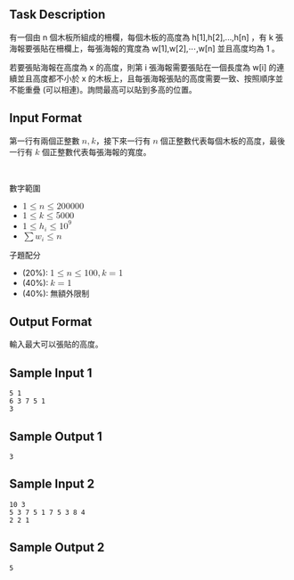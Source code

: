 ## Task Description

有一個由
n
個木板所組成的柵欄，每個木板的高度為
h[1],h[2],...,h[n]
，有
k
張海報要張貼在柵欄上，每張海報的寬度為
w[1],w[2],⋯,w[n]
並且高度均為
1
。

若要張貼海報在高度為
x
的高度，則第
i
張海報需要張貼在一個長度為
w[i]
的連續並且高度都不小於
x
的木板上，且每張海報張貼的高度需要一致、按照順序並不能重疊 (可以相連)。詢問最高可以貼到多高的位置。

## Input Format

<p>第一行有兩個正整數 <mjx-container class="MathJax CtxtMenu_Attached_0" jax="CHTML" style="font-size: 116.6%; position: relative;" tabindex="0" ctxtmenu_counter="9"><mjx-math class="MJX-TEX" aria-hidden="true"><mjx-mi class="mjx-i"><mjx-c class="mjx-c1D45B TEX-I"></mjx-c></mjx-mi><mjx-mo class="mjx-n"><mjx-c class="mjx-c2C"></mjx-c></mjx-mo><mjx-mi class="mjx-i" space="2"><mjx-c class="mjx-c1D458 TEX-I"></mjx-c></mjx-mi></mjx-math><mjx-assistive-mml unselectable="on" display="inline"><math xmlns="http://www.w3.org/1998/Math/MathML"><mi>n</mi><mo>,</mo><mi>k</mi></math></mjx-assistive-mml></mjx-container>，接下來一行有 <mjx-container class="MathJax CtxtMenu_Attached_0" jax="CHTML" style="font-size: 116.6%; position: relative;" tabindex="0" ctxtmenu_counter="10"><mjx-math class="MJX-TEX" aria-hidden="true"><mjx-mi class="mjx-i"><mjx-c class="mjx-c1D45B TEX-I"></mjx-c></mjx-mi></mjx-math><mjx-assistive-mml unselectable="on" display="inline"><math xmlns="http://www.w3.org/1998/Math/MathML"><mi>n</mi></math></mjx-assistive-mml></mjx-container> 個正整數代表每個木板的高度，最後一行有 <mjx-container class="MathJax CtxtMenu_Attached_0" jax="CHTML" style="font-size: 116.6%; position: relative;" tabindex="0" ctxtmenu_counter="11"><mjx-math class="MJX-TEX" aria-hidden="true"><mjx-mi class="mjx-i"><mjx-c class="mjx-c1D458 TEX-I"></mjx-c></mjx-mi></mjx-math><mjx-assistive-mml unselectable="on" display="inline"><math xmlns="http://www.w3.org/1998/Math/MathML"><mi>k</mi></math></mjx-assistive-mml></mjx-container> 個正整數代表每張海報的寬度。</p>
<p>&nbsp;</p>
<p>數字範圍</p>
<ul><li><mjx-container class="MathJax CtxtMenu_Attached_0" jax="CHTML" style="font-size: 116.6%; position: relative;" tabindex="0" ctxtmenu_counter="12"><mjx-math class="MJX-TEX" aria-hidden="true"><mjx-mn class="mjx-n"><mjx-c class="mjx-c31"></mjx-c></mjx-mn><mjx-mo class="mjx-n" space="4"><mjx-c class="mjx-c2264"></mjx-c></mjx-mo><mjx-mi class="mjx-i" space="4"><mjx-c class="mjx-c1D45B TEX-I"></mjx-c></mjx-mi><mjx-mo class="mjx-n" space="4"><mjx-c class="mjx-c2264"></mjx-c></mjx-mo><mjx-mn class="mjx-n" space="4"><mjx-c class="mjx-c32"></mjx-c><mjx-c class="mjx-c30"></mjx-c><mjx-c class="mjx-c30"></mjx-c><mjx-c class="mjx-c30"></mjx-c><mjx-c class="mjx-c30"></mjx-c><mjx-c class="mjx-c30"></mjx-c></mjx-mn></mjx-math><mjx-assistive-mml unselectable="on" display="inline"><math xmlns="http://www.w3.org/1998/Math/MathML"><mn>1</mn><mo>≤</mo><mi>n</mi><mo>≤</mo><mn>200000</mn></math></mjx-assistive-mml></mjx-container></li><li><mjx-container class="MathJax CtxtMenu_Attached_0" jax="CHTML" style="font-size: 116.6%; position: relative;" tabindex="0" ctxtmenu_counter="13"><mjx-math class="MJX-TEX" aria-hidden="true"><mjx-mn class="mjx-n"><mjx-c class="mjx-c31"></mjx-c></mjx-mn><mjx-mo class="mjx-n" space="4"><mjx-c class="mjx-c2264"></mjx-c></mjx-mo><mjx-mi class="mjx-i" space="4"><mjx-c class="mjx-c1D458 TEX-I"></mjx-c></mjx-mi><mjx-mo class="mjx-n" space="4"><mjx-c class="mjx-c2264"></mjx-c></mjx-mo><mjx-mn class="mjx-n" space="4"><mjx-c class="mjx-c35"></mjx-c><mjx-c class="mjx-c30"></mjx-c><mjx-c class="mjx-c30"></mjx-c><mjx-c class="mjx-c30"></mjx-c></mjx-mn></mjx-math><mjx-assistive-mml unselectable="on" display="inline"><math xmlns="http://www.w3.org/1998/Math/MathML"><mn>1</mn><mo>≤</mo><mi>k</mi><mo>≤</mo><mn>5000</mn></math></mjx-assistive-mml></mjx-container></li><li><mjx-container class="MathJax CtxtMenu_Attached_0" jax="CHTML" style="font-size: 116.6%; position: relative;" tabindex="0" ctxtmenu_counter="14"><mjx-math class="MJX-TEX" aria-hidden="true"><mjx-mn class="mjx-n"><mjx-c class="mjx-c31"></mjx-c></mjx-mn><mjx-mo class="mjx-n" space="4"><mjx-c class="mjx-c2264"></mjx-c></mjx-mo><mjx-msub space="4"><mjx-mi class="mjx-i"><mjx-c class="mjx-c210E TEX-I"></mjx-c></mjx-mi><mjx-script style="vertical-align: -0.15em;"><mjx-mi class="mjx-i" size="s"><mjx-c class="mjx-c1D456 TEX-I"></mjx-c></mjx-mi></mjx-script></mjx-msub><mjx-mo class="mjx-n" space="4"><mjx-c class="mjx-c2264"></mjx-c></mjx-mo><mjx-msup space="4"><mjx-mn class="mjx-n"><mjx-c class="mjx-c31"></mjx-c><mjx-c class="mjx-c30"></mjx-c></mjx-mn><mjx-script style="vertical-align: 0.393em;"><mjx-mn class="mjx-n" size="s"><mjx-c class="mjx-c39"></mjx-c></mjx-mn></mjx-script></mjx-msup></mjx-math><mjx-assistive-mml unselectable="on" display="inline"><math xmlns="http://www.w3.org/1998/Math/MathML"><mn>1</mn><mo>≤</mo><msub><mi>h</mi><mi>i</mi></msub><mo>≤</mo><msup><mn>10</mn><mn>9</mn></msup></math></mjx-assistive-mml></mjx-container></li><li><mjx-container class="MathJax CtxtMenu_Attached_0" jax="CHTML" style="font-size: 116.6%; position: relative;" tabindex="0" ctxtmenu_counter="15"><mjx-math class="MJX-TEX" aria-hidden="true"><mjx-mo class="mjx-sop"><mjx-c class="mjx-c2211 TEX-S1"></mjx-c></mjx-mo><mjx-msub space="2"><mjx-mi class="mjx-i"><mjx-c class="mjx-c1D464 TEX-I"></mjx-c></mjx-mi><mjx-script style="vertical-align: -0.15em;"><mjx-mi class="mjx-i" size="s"><mjx-c class="mjx-c1D456 TEX-I"></mjx-c></mjx-mi></mjx-script></mjx-msub><mjx-mo class="mjx-n" space="4"><mjx-c class="mjx-c2264"></mjx-c></mjx-mo><mjx-mi class="mjx-i" space="4"><mjx-c class="mjx-c1D45B TEX-I"></mjx-c></mjx-mi></mjx-math><mjx-assistive-mml unselectable="on" display="inline"><math xmlns="http://www.w3.org/1998/Math/MathML"><mo data-mjx-texclass="OP">∑</mo><msub><mi>w</mi><mi>i</mi></msub><mo>≤</mo><mi>n</mi></math></mjx-assistive-mml></mjx-container></li></ul>
<p>子題配分</p>
<ul><li>(20%): <mjx-container class="MathJax CtxtMenu_Attached_0" jax="CHTML" style="font-size: 116.6%; position: relative;" tabindex="0" ctxtmenu_counter="16"><mjx-math class="MJX-TEX" aria-hidden="true"><mjx-mn class="mjx-n"><mjx-c class="mjx-c31"></mjx-c></mjx-mn><mjx-mo class="mjx-n" space="4"><mjx-c class="mjx-c2264"></mjx-c></mjx-mo><mjx-mi class="mjx-i" space="4"><mjx-c class="mjx-c1D45B TEX-I"></mjx-c></mjx-mi><mjx-mo class="mjx-n" space="4"><mjx-c class="mjx-c2264"></mjx-c></mjx-mo><mjx-mn class="mjx-n" space="4"><mjx-c class="mjx-c31"></mjx-c><mjx-c class="mjx-c30"></mjx-c><mjx-c class="mjx-c30"></mjx-c></mjx-mn><mjx-mo class="mjx-n"><mjx-c class="mjx-c2C"></mjx-c></mjx-mo><mjx-mi class="mjx-i" space="2"><mjx-c class="mjx-c1D458 TEX-I"></mjx-c></mjx-mi><mjx-mo class="mjx-n" space="4"><mjx-c class="mjx-c3D"></mjx-c></mjx-mo><mjx-mn class="mjx-n" space="4"><mjx-c class="mjx-c31"></mjx-c></mjx-mn></mjx-math><mjx-assistive-mml unselectable="on" display="inline"><math xmlns="http://www.w3.org/1998/Math/MathML"><mn>1</mn><mo>≤</mo><mi>n</mi><mo>≤</mo><mn>100</mn><mo>,</mo><mi>k</mi><mo>=</mo><mn>1</mn></math></mjx-assistive-mml></mjx-container></li><li>(40%): <mjx-container class="MathJax CtxtMenu_Attached_0" jax="CHTML" style="font-size: 116.6%; position: relative;" tabindex="0" ctxtmenu_counter="17"><mjx-math class="MJX-TEX" aria-hidden="true"><mjx-mi class="mjx-i"><mjx-c class="mjx-c1D458 TEX-I"></mjx-c></mjx-mi><mjx-mo class="mjx-n" space="4"><mjx-c class="mjx-c3D"></mjx-c></mjx-mo><mjx-mn class="mjx-n" space="4"><mjx-c class="mjx-c31"></mjx-c></mjx-mn></mjx-math><mjx-assistive-mml unselectable="on" display="inline"><math xmlns="http://www.w3.org/1998/Math/MathML"><mi>k</mi><mo>=</mo><mn>1</mn></math></mjx-assistive-mml></mjx-container></li><li>(40%): 無額外限制</li></ul>

## Output Format

<p>輸入最大可以張貼的高度。</p>

## Sample Input 1

    5 1
    6 3 7 5 1
    3

## Sample Output 1

    3

## Sample Input 2

    10 3
    5 3 7 5 1 7 5 3 8 4
    2 2 1

## Sample Output 2

    5